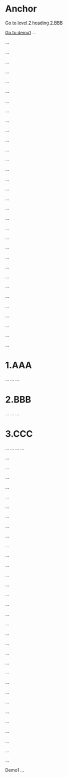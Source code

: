 # Anchor

[Go to level 2 heading 2.BBB](#2.BBB)

[Go to demo1](#demo1)
...

...

...

...

...

...

...

...

...

...

...

...

...

...

...

...

...

...

...

...

...

...

...

...

...

...

...

...

...

...

...

...

...


 
# 1.AAA
...
...
...


# 2.BBB
...
...
...


# 3.CCC
...
...
...
...

...

...

...

...

...

...

...

...

...

...

...

...

...

...

...

...

...

...

...

...

...

...

...

...

...

...

...

...

...

...

...

...


<span id="demo1">Demo1 ... </span>
